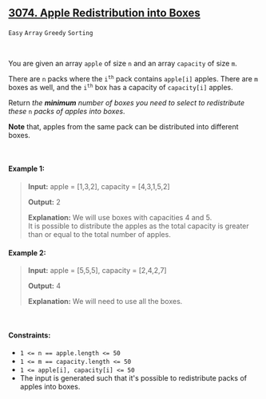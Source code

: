## [3074. Apple Redistribution into Boxes](https://leetcode.com/problems/apple-redistribution-into-boxes/)

<code>Easy</code> <code>Array</code> <code>Greedy</code> <code>Sorting</code>

<br>

You are given an array <code>apple</code> of size <code>n</code> and an array <code>capacity</code> of size <code>m</code>.

There are <code>n</code> packs where the <code>i<sup>th</sup></code> pack contains <code>apple[i]</code> apples. There are <code>m</code> boxes as well, and the <code>i<sup>th</sup></code> box has a capacity of <code>capacity[i]</code> apples.

Return *the __minimum__ number of boxes you need to select to redistribute these* <code>n</code> *packs of apples into boxes*.

__Note__ that, apples from the same pack can be distributed into different boxes.

<br>

#### Example 1:

> __Input:__ apple = [1,3,2], capacity = [4,3,1,5,2]
> 
> __Output:__ 2
> 
> __Explanation:__ We will use boxes with capacities 4 and 5.  
> It is possible to distribute the apples as the total capacity is greater than or equal to the total number of apples.  

#### Example 2:

> __Input:__ apple = [5,5,5], capacity = [2,4,2,7]
> 
> __Output:__ 4
> 
> __Explanation:__ We will need to use all the boxes.   

<br>

#### Constraints:

- <code>1 <= n == apple.length <= 50</code>
- <code>1 <= m == capacity.length <= 50</code>
- <code>1 <= apple[i], capacity[i] <= 50</code>
- The input is generated such that it's possible to redistribute packs of apples into boxes.
